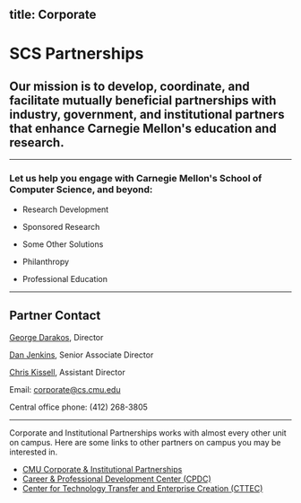 title: Corporate
---
# SCS Partnerships

## Our mission is to develop, coordinate, and facilitate mutually beneficial partnerships with industry, government, and institutional partners that enhance Carnegie Mellon's education and research.

***

### Let us help you engage with Carnegie Mellon's School of Computer Science, and beyond:

* Research Development

* Sponsored Research

* Some Other Solutions

* Philanthropy

* Professional Education

***

## Partner Contact

[George Darakos](directory/george_darakos), Director

[Dan Jenkins](directory/daniel_jenkins), Senior Associate Director

[Chris Kissell](directory/christopher_kissell), Assistant Director

Email: [corporate@cs.cmu.edu](mailto:corporate@cs.cmu.edu)

Central office phone: (412) 268-3805

***

Corporate and Institutional Partnerships works with almost every other unit on campus. Here are some links to other partners on campus you may be interested in.

* [CMU Corporate & Institutional Partnerships](https://www.cmu.edu/corporate/)
* [Career & Professional Development Center (CPDC)](https://www.cmu.edu/career/)
* [Center for Technology Transfer and Enterprise Creation (CTTEC)](http://www.cmu.edu/cttec/)
